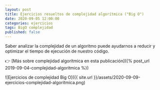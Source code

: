 ```yaml
---
layout: post
title: Ejercicios resueltos de complejidad algorítmica ("Big O")
date: 2020-09-05 12:00:00
categories: ejercicios
tags: BigO complejidad
published: false
---
```



Saber analizar la complejidad de un algoritmo puede ayudarnos a reducir y optimizar el tiempo de ejecución de nuestro código.

👉 [Más sobre complejidad algorítmica en esta publicación]({% post_url 2019-09-04-complejidad-algoritmica %})

![Ejercicios de complejidad Big O]({{ site.url }}/assets/2020-09-09-ejercicios-complejidad-algoritmica.png)
